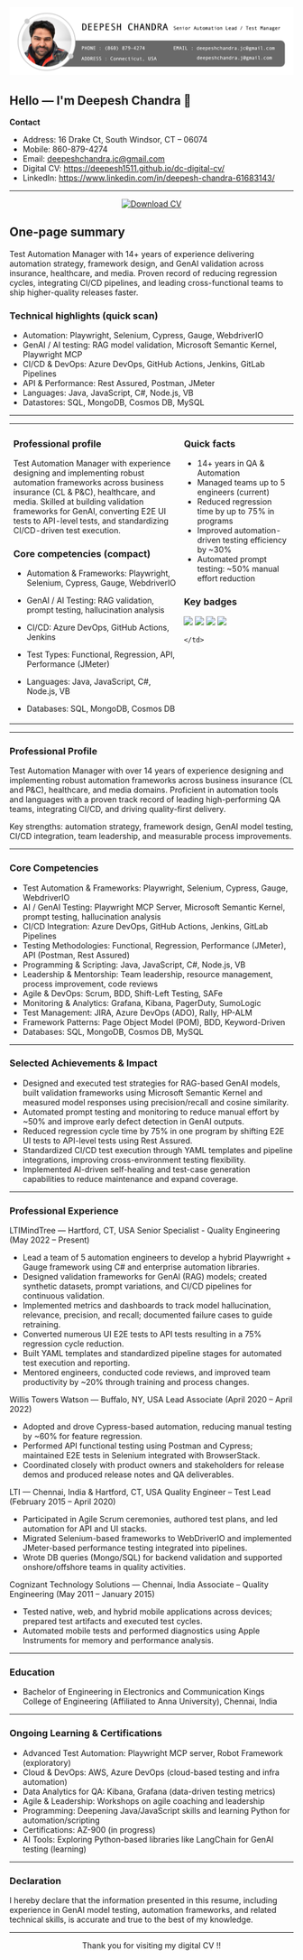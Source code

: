 <p align="center">
  <a href="https://www.linkedin.com/in/deepesh-chandra-61683143/" target="_blank" rel="noreferrer">
    <img src="https://raw.githubusercontent.com/deepesh1511/dc-digital-cv/main/profile-title-deepesh.png" alt="My banner">
  </a>
</p>

## Hello — I'm Deepesh Chandra 👋

**Contact**

- Address: 16 Drake Ct, South Windsor, CT – 06074
- Mobile: 860-879-4274
- Email: deepeshchandra.jc@gmail.com
- Digital CV: https://deepesh1511.github.io/dc-digital-cv/
- LinkedIn: https://www.linkedin.com/in/deepesh-chandra-61683143/

---

<!-- Download button -->
<p align="center">
  <a href="./Resume_Deepesh_2025.pdf" target="_blank" rel="noopener noreferrer">
    <img src="https://img.shields.io/badge/Download%20CV-PDF-blue?style=for-the-badge&logo=adobe" alt="Download CV">
  </a>
</p>

<!-- One-line summary & technical highlights -->
## One-page summary

Test Automation Manager with 14+ years of experience delivering automation strategy, framework design, and GenAI validation across insurance, healthcare, and media. Proven record of reducing regression cycles, integrating CI/CD pipelines, and leading cross-functional teams to ship higher-quality releases faster.

### Technical highlights (quick scan)

- Automation: Playwright, Selenium, Cypress, Gauge, WebdriverIO
- GenAI / AI testing: RAG model validation, Microsoft Semantic Kernel, Playwright MCP
- CI/CD & DevOps: Azure DevOps, GitHub Actions, Jenkins, GitLab Pipelines
- API & Performance: Rest Assured, Postman, JMeter
- Languages: Java, JavaScript, C#, Node.js, VB
- Datastores: SQL, MongoDB, Cosmos DB, MySQL

---

<!-- Two-column compact layout for recruiters -->
<table>
  <tr>
    <td valign="top" width="60%">

### Professional profile

Test Automation Manager with experience designing and implementing robust automation frameworks across business insurance (CL & P&C), healthcare, and media. Skilled at building validation frameworks for GenAI, converting E2E UI tests to API-level tests, and standardizing CI/CD-driven test execution.

### Core competencies (compact)

- Automation & Frameworks: Playwright, Selenium, Cypress, Gauge, WebdriverIO
- GenAI / AI Testing: RAG validation, prompt testing, hallucination analysis
- CI/CD: Azure DevOps, GitHub Actions, Jenkins
- Test Types: Functional, Regression, API, Performance (JMeter)
- Languages: Java, JavaScript, C#, Node.js, VB
- Databases: SQL, MongoDB, Cosmos DB

    </td>
    <td valign="top" width="40%">

### Quick facts

- 14+ years in QA & Automation
- Managed teams up to 5 engineers (current)
- Reduced regression time by up to 75% in programs
- Improved automation-driven testing efficiency by ~30%
- Automated prompt testing: ~50% manual effort reduction

### Key badges

<p>
<img src="https://img.shields.io/badge/Playwright-45ba4b?style=flat-square&logo=playwright&logoColor=white"> 
<img src="https://img.shields.io/badge/Selenium-43B02A?style=flat-square&logo=selenium&logoColor=white"> 
<img src="https://img.shields.io/badge/Cypress-17202C?style=flat-square&logo=cypress&logoColor=white"> 
<img src="https://img.shields.io/badge/AzureDevOps-0078D4?style=flat-square&logo=azuredevops&logoColor=white">
</p>

    </td>
  </tr>
</table>

---


### Professional Profile

Test Automation Manager with over 14 years of experience designing and implementing robust automation frameworks across business insurance (CL and P&C), healthcare, and media domains. Proficient in automation tools and languages with a proven track record of leading high-performing QA teams, integrating CI/CD, and driving quality-first delivery.

Key strengths: automation strategy, framework design, GenAI model testing, CI/CD integration, team leadership, and measurable process improvements.

---

### Core Competencies

- Test Automation & Frameworks: Playwright, Selenium, Cypress, Gauge, WebdriverIO
- AI / GenAI Testing: Playwright MCP Server, Microsoft Semantic Kernel, prompt testing, hallucination analysis
- CI/CD Integration: Azure DevOps, GitHub Actions, Jenkins, GitLab Pipelines
- Testing Methodologies: Functional, Regression, Performance (JMeter), API (Postman, Rest Assured)
- Programming & Scripting: Java, JavaScript, C#, Node.js, VB
- Leadership & Mentorship: Team leadership, resource management, process improvement, code reviews
- Agile & DevOps: Scrum, BDD, Shift-Left Testing, SAFe
- Monitoring & Analytics: Grafana, Kibana, PagerDuty, SumoLogic
- Test Management: JIRA, Azure DevOps (ADO), Rally, HP-ALM
- Framework Patterns: Page Object Model (POM), BDD, Keyword-Driven
- Databases: SQL, MongoDB, Cosmos DB, MySQL

---

### Selected Achievements & Impact

- Designed and executed test strategies for RAG-based GenAI models, built validation frameworks using Microsoft Semantic Kernel and measured model responses using precision/recall and cosine similarity.
- Automated prompt testing and monitoring to reduce manual effort by ~50% and improve early defect detection in GenAI outputs.
- Reduced regression cycle time by 75% in one program by shifting E2E UI tests to API-level tests using Rest Assured.
- Standardized CI/CD test execution through YAML templates and pipeline integrations, improving cross-environment testing flexibility.
- Implemented AI-driven self-healing and test-case generation capabilities to reduce maintenance and expand coverage.

---

### Professional Experience

LTIMindTree — Hartford, CT, USA
Senior Specialist - Quality Engineering (May 2022 – Present)

- Lead a team of 5 automation engineers to develop a hybrid Playwright + Gauge framework using C# and enterprise automation libraries.
- Designed validation frameworks for GenAI (RAG) models; created synthetic datasets, prompt variations, and CI/CD pipelines for continuous validation.
- Implemented metrics and dashboards to track model hallucination, relevance, precision, and recall; documented failure cases to guide retraining.
- Converted numerous UI E2E tests to API tests resulting in a 75% regression cycle reduction.
- Built YAML templates and standardized pipeline stages for automated test execution and reporting.
- Mentored engineers, conducted code reviews, and improved team productivity by ~20% through training and process changes.

Willis Towers Watson — Buffalo, NY, USA
Lead Associate (April 2020 – April 2022)

- Adopted and drove Cypress-based automation, reducing manual testing by ~60% for feature regression.
- Performed API functional testing using Postman and Cypress; maintained E2E tests in Selenium integrated with BrowserStack.
- Coordinated closely with product owners and stakeholders for release demos and produced release notes and QA deliverables.

LTI — Chennai, India & Hartford, CT, USA
Quality Engineer – Test Lead (February 2015 – April 2020)

- Participated in Agile Scrum ceremonies, authored test plans, and led automation for API and UI stacks.
- Migrated Selenium-based frameworks to WebDriverIO and implemented JMeter-based performance testing integrated into pipelines.
- Wrote DB queries (Mongo/SQL) for backend validation and supported onshore/offshore teams in quality activities.

Cognizant Technology Solutions — Chennai, India
Associate – Quality Engineering (May 2011 – January 2015)

- Tested native, web, and hybrid mobile applications across devices; prepared test artifacts and executed test cycles.
- Automated mobile tests and performed diagnostics using Apple Instruments for memory and performance analysis.

---

### Education

- Bachelor of Engineering in Electronics and Communication
  Kings College of Engineering (Affiliated to Anna University), Chennai, India

---

### Ongoing Learning & Certifications

- Advanced Test Automation: Playwright MCP server, Robot Framework (exploratory)
- Cloud & DevOps: AWS, Azure DevOps (cloud-based testing and infra automation)
- Data Analytics for QA: Kibana, Grafana (data-driven testing metrics)
- Agile & Leadership: Workshops on agile coaching and leadership
- Programming: Deepening Java/JavaScript skills and learning Python for automation/scripting
- Certifications: AZ-900 (in progress)
- AI Tools: Exploring Python-based libraries like LangChain for GenAI testing (learning)

---

### Declaration

I hereby declare that the information presented in this resume, including experience in GenAI model testing, automation frameworks, and related technical skills, is accurate and true to the best of my knowledge.

---

<p align="center">Thank you for visiting my digital CV !!</p>

